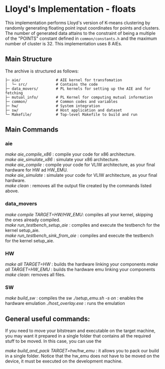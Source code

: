 # Lloyd's Implementation - floats

This implementation performs Lloyd's version of K-means clustering by randomly generating floating point input coordinates for points and clusters. The number of generated data attains to the constraint of being a multiple of the "POINTS" constant defined in ```common/constants.h``` and the maximum number of cluster is 32. This implementation uses 8 AIEs.

## Main Structure

The archive is structured as follows:
```
├─ aie/                # AIE kernel for transfomation
|  └─ src/             # Contains the code
├─ data_movers/        # PL kernels for setting up the AIE and for fetching
├─ mutual_info/        # PL Kernel for computing mutual information
├─ common/             # Common codes and variables
├─ hw/                 # System integration
├─ sw/                 # Host application and dataset
└─ Makefile/           # Top-level Makefile to build and run  
```

## Main Commands

### aie

_make aie_compile_x86_ : compile your code for x86 architecture.  
_make aie_simulate_x86_ : simulate your x86 architecture.  
_make aie_compile_ : compile your code for VLIW architecture, as your final hardware for HW ad HW_EMU.  
_make aie_simulate_ : simulate your code for VLIW architecture, as your final hardware.  
_make clean_ : removes all the output file created by the commands listed above.  

### data_movers

_make compile TARGET=HW/HW_EMU_: compiles all your kernel, skipping the ones already compiled.  
_make run_testbench_setup_aie_ : compiles and execute the testbench for the kernel setup_aie.  
_make run_testbench_sink_from_aie_ : compiles and execute the testbench for the kernel setup_aie.  

### HW

_make all TARGET=HW_ : builds the hardware linking your components
_make all TARGET=HW_EMU_ : builds the hardware emu linking your components
_make clean_: removes all files.

### SW

_make build_sw_ : compiles the sw
_./setup_emu.sh -s on_ : enables the hardware emulation
_./host_overlay.exe_ : runs the emulation

## General useful commands:

If you need to move your bitstream and executable on the target machine, you may want it prepared in a single folder that contains all the required stuff to be moved. In this case, you can use the

_make build_and_pack TARGET=hw/hw_emu_ :  it allows you to pack our build in a single folder. Notice that the hw_emu does not have to be moved on the device, it must be executed on the development machine.

